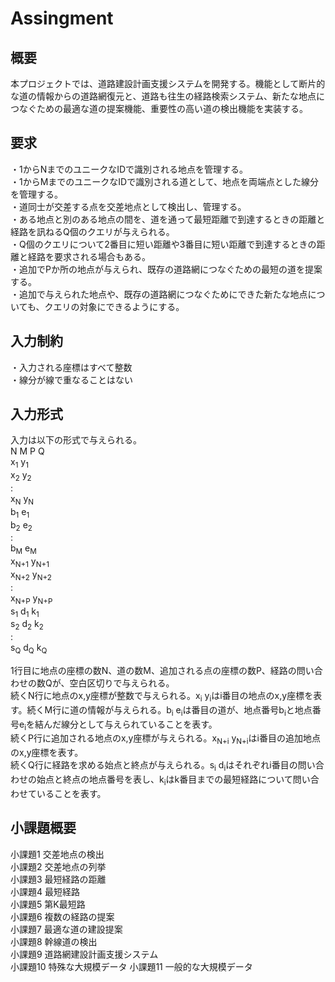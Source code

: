 # Assingment

## 概要
本プロジェクトでは、道路建設計画支援システムを開発する。機能として断片的な道の情報からの道路網復元と、道路も往生の経路検索システム、新たな地点につなぐための最適な道の提案機能、重要性の高い道の検出機能を実装する。  

## 要求
・1からNまでのユニークなIDで識別される地点を管理する。  
・1からMまでのユニークなIDで識別される道として、地点を両端点とした線分を管理する。  
・道同士が交差する点を交差地点として検出し、管理する。  
・ある地点と別のある地点の間を、道を通って最短距離で到達するときの距離と経路を訊ねるQ個のクエリが与えられる。  
・Q個のクエリについて2番目に短い距離や3番目に短い距離で到達するときの距離と経路を要求される場合もある。  
・追加でPか所の地点が与えられ、既存の道路網につなぐための最短の道を提案する。  
・追加で与えられた地点や、既存の道路網につなぐためにできた新たな地点についても、クエリの対象にできるようにする。  

## 入力制約
・入力される座標はすべて整数  
・線分が線で重なることはない  

## 入力形式
入力は以下の形式で与えられる。  
N M P Q  
x<sub>1</sub> y<sub>1</sub>  
x<sub>2</sub> y<sub>2</sub>  
:  
x<sub>N</sub> y<sub>N</sub>  
b<sub>1</sub> e<sub>1</sub>  
b<sub>2</sub> e<sub>2</sub>  
:  
b<sub>M</sub> e<sub>M</sub>  
x<sub>N+1</sub> y<sub>N+1</sub>  
x<sub>N+2</sub> y<sub>N+2</sub>  
:  
x<sub>N+P</sub> y<sub>N+P</sub>  
s<sub>1</sub> d<sub>1</sub> k<sub>1</sub>  
s<sub>2</sub> d<sub>2</sub> k<sub>2</sub>  
:  
s<sub>Q</sub> d<sub>Q</sub> k<sub>Q</sub>  

1行目に地点の座標の数N、道の数M、追加される点の座標の数P、経路の問い合わせの数Qが、空白区切りで与えられる。  
  続くN行に地点のx,y座標が整数で与えられる。x<sub>i</sub> y<sub>i</sub>はi番目の地点のx,y座標を表す。続くM行に道の情報が与えられる。b<sub>i</sub> e<sub>i</sub>は番目の道が、地点番号b<sub>i</sub>と地点番号e<sub>i</sub>を結んだ線分として与えられていることを表す。  
続くP行に追加される地点のx,y座標が与えられる。x<sub>N+i</sub> y<sub>N+i</sub>はi番目の追加地点のx,y座標を表す。  
続くQ行に経路を求める始点と終点が与えられる。s<sub>i</sub> d<sub>i</sub>はそれぞれi番目の問い合わせの始点と終点の地点番号を表し、k<sub>i</sub>はk番目までの最短経路について問い合わせていることを表す。  

## 小課題概要
小課題1 交差地点の検出  
小課題2 交差地点の列挙  
小課題3 最短経路の距離  
小課題4 最短経路  
小課題5 第K最短路  
小課題6 複数の経路の提案  
小課題7 最適な道の建設提案  
小課題8 幹線道の検出  
小課題9 道路網建設計画支援システム  
小課題10 特殊な大規模データ
小課題11 一般的な大規模データ  
